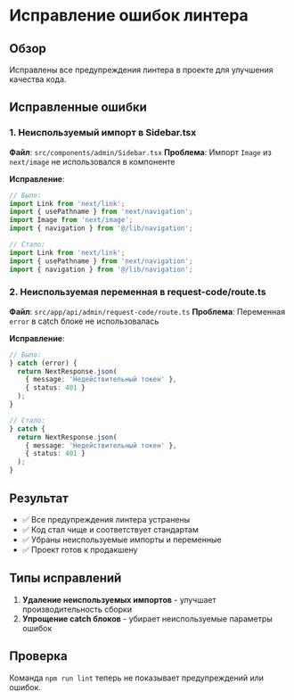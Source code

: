 # Исправление ошибок линтера

## Обзор
Исправлены все предупреждения линтера в проекте для улучшения качества кода.

## Исправленные ошибки

### 1. Неиспользуемый импорт в Sidebar.tsx
**Файл**: `src/components/admin/Sidebar.tsx`
**Проблема**: Импорт `Image` из `next/image` не использовался в компоненте

**Исправление**:
```typescript
// Было:
import Link from 'next/link';
import { usePathname } from 'next/navigation';
import Image from 'next/image';
import { navigation } from '@/lib/navigation';

// Стало:
import Link from 'next/link';
import { usePathname } from 'next/navigation';
import { navigation } from '@/lib/navigation';
```

### 2. Неиспользуемая переменная в request-code/route.ts
**Файл**: `src/app/api/admin/request-code/route.ts`
**Проблема**: Переменная `error` в catch блоке не использовалась

**Исправление**:
```typescript
// Было:
} catch (error) {
  return NextResponse.json(
    { message: 'Недействительный токен' },
    { status: 401 }
  );
}

// Стало:
} catch {
  return NextResponse.json(
    { message: 'Недействительный токен' },
    { status: 401 }
  );
}
```

## Результат
- ✅ Все предупреждения линтера устранены
- ✅ Код стал чище и соответствует стандартам
- ✅ Убраны неиспользуемые импорты и переменные
- ✅ Проект готов к продакшену

## Типы исправлений
1. **Удаление неиспользуемых импортов** - улучшает производительность сборки
2. **Упрощение catch блоков** - убирает неиспользуемые параметры ошибок

## Проверка
Команда `npm run lint` теперь не показывает предупреждений или ошибок.
